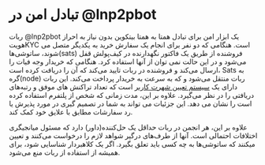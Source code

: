 # تبادل امن در @lnp2pbot

ربات @lnp2pbot یک ابزار امن برای تبادل همتا به همتا بیتکوین بدون نیاز به احراز هویتKYC است. هنگامی که دو نفر برای انجام یک سفارش خرید به یکدیگر متصل می شوند، ساتوشی‌ها(sats) فروشنده از طریق یک فاکتور نگهدارنده در کیف‌پولش قفل می‌شود و در این حالت نمی توان از آنها استفاده کرد. هنگامی که خریدار وجه فیات را ارسال می‌کند و فروشنده در ربات تایید می‌کند که آن را دریافت کرده است، Sats به گره(node) ربات منتقل می‌شود و که به سرعت به خریدار پرداخت می‌کند.
این ربات دارای یک [سیستم تعیین شهرت کاربر](https://lnp2pbot.com/learn/how-does-the-user-reputation-system-work.html) است که تعداد تراکنش های موفق و رتبه‌های دریافتی را در نظر می‌گیرد. علاوه بر این، مدت زمانی که شخص از پلتفرم استفاده کرده است را نشان می دهد. این جزئیات می تواند به شما در تصمیم گیری در مورد پذیرش یا رد سفارشات مطابق با علایق خود کمک کند.

علاوه بر این، هر انجمن در ربات حداقل یک حل‌کننده(داور) دارد که مسئول میانجیگری اختلافات احتمالی است. آنها از طرف‌های درگیر شواهد لازم را درخواست می‌کنند و تعیین میکنند که ساتوشی‌ها به چه کسی باید تعلق بگیرد. اگر یک کلاهبردار شناسایی شود، برای همیشه از استفاده از ربات منع می‌شود.
